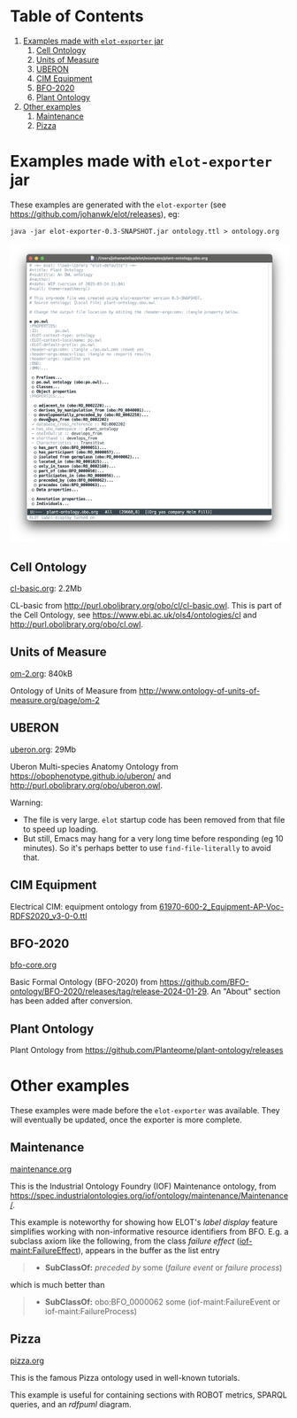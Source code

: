 
# Table of Contents

1.  [Examples made with `elot-exporter` jar](#orgb49e393)
    1.  [Cell Ontology](#org0eff56c)
    2.  [Units of Measure](#org9c7acde)
    3.  [UBERON](#org5f9f004)
    4.  [CIM Equipment](#org921ade5)
    5.  [BFO-2020](#orgb81feee)
    6.  [Plant Ontology](#org47e85d3)
2.  [Other examples](#orge9688b2)
    1.  [Maintenance](#orgda1eeae)
    2.  [Pizza](#org297a252)



<a id="orgb49e393"></a>

# Examples made with `elot-exporter` jar

These examples are generated with the `elot-exporter` (see <https://github.com/johanwk/elot/releases>), eg:

    java -jar elot-exporter-0.3-SNAPSHOT.jar ontology.ttl > ontology.org

![img](plant-ontology.png)


<a id="org0eff56c"></a>

## Cell Ontology

[cl-basic.org](./cl-basic.md): 2.2Mb

CL-basic from <http://purl.obolibrary.org/obo/cl/cl-basic.owl>.
This is part of the Cell Ontology, see <https://www.ebi.ac.uk/ols4/ontologies/cl> and <http://purl.obolibrary.org/obo/cl.owl>.


<a id="org9c7acde"></a>

## Units of Measure

[om-2.org](./om-2.md): 840kB

Ontology of Units of Measure from <http://www.ontology-of-units-of-measure.org/page/om-2>


<a id="org5f9f004"></a>

## UBERON

[uberon.org](./uberon.md): 29Mb

Uberon Multi-species Anatomy Ontology from <https://obophenotype.github.io/uberon/> and <http://purl.obolibrary.org/obo/uberon.owl>.

Warning: 

-   The file is very large. `elot` startup code has been removed from that file to speed up loading.
-   But still, Emacs may hang for a very long time before responding (eg 10 minutes). So it's perhaps better to use `find-file-literally` to avoid that.


<a id="org921ade5"></a>

## CIM Equipment

[BROKEN LINK: 61970-600-2\_Equipment-AP-Voc-RDFS2020\_v3-0-0.org]: 305kB

Electrical CIM: equipment ontology from [61970-600-2\_Equipment-AP-Voc-RDFS2020\_v3-0-0.ttl](https://github.com/Sveino/Inst4CIM-KG/blob/develop/rdfs-improved/CGMES/ttl/61970-600-2_Equipment-AP-Voc-RDFS2020_v3-0-0.ttl)


<a id="orgb81feee"></a>

## BFO-2020

[bfo-core.org](bfo-core.md)

Basic Formal Ontology (BFO-2020) from <https://github.com/BFO-ontology/BFO-2020/releases/tag/release-2024-01-29>.
An "About" section has been added after conversion.


<a id="org47e85d3"></a>

## Plant Ontology

[BROKEN LINK: plant-ontology.obo.org]: 1.8M

Plant Ontology from <https://github.com/Planteome/plant-ontology/releases>


<a id="orge9688b2"></a>

# Other examples

These examples were made before the `elot-exporter` was available. They
will eventually be updated, once the exporter is more complete.


<a id="orgda1eeae"></a>

## Maintenance

[maintenance.org](maintenance.md)

This is the Industrial Ontology Foundry (IOF) Maintenance ontology, from <https://spec.industrialontologies.org/iof/ontology/maintenance/Maintenance/>.

This example is noteworthy for showing how ELOT's *label display* feature simplifies working with non-informative resource identifiers from BFO. 
E.g. a subclass axiom like the following, from the class *failure effect* ([iof-maint:FailureEffect](https://spec.industrialontologies.org/iof/ontology/maintenance/Maintenance/FailureEffect)), appears in the buffer as the list entry

> -   **SubClassOf:** *preceded by* some (*failure event* or *failure process*)

which is much better than

> -   **SubClassOf:** obo:BFO\_0000062 some (iof-maint:FailureEvent or iof-maint:FailureProcess)


<a id="org297a252"></a>

## Pizza

[pizza.org](pizza.md)

This is the famous Pizza ontology used in well-known tutorials.

This example is useful for containing sections with ROBOT metrics,
SPARQL queries, and an *rdfpuml* diagram.

